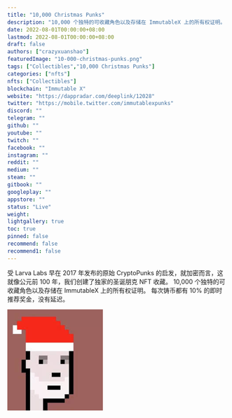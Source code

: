 ```yaml
---
title: "10,000 Christmas Punks"
description: "10,000 个独特的可收藏角色以及存储在 ImmutableX 上的所有权证明。 每个铸币厂都有 10% 的即时推荐奖金，没有延迟。."
date: 2022-08-01T00:00:00+08:00
lastmod: 2022-08-01T00:00:00+08:00
draft: false
authors: ["crazyxuanshao"]
featuredImage: "10-000-christmas-punks.png"
tags: ["Collectibles","10,000 Christmas Punks"]
categories: ["nfts"]
nfts: ["Collectibles"]
blockchain: "Immutable X"
website: "https://dappradar.com/deeplink/12028"
twitter: "https://mobile.twitter.com/immutablexpunks"
discord: ""
telegram: ""
github: ""
youtube: ""
twitch: ""
facebook: ""
instagram: ""
reddit: ""
medium: ""
steam: ""
gitbook: ""
googleplay: ""
appstore: ""
status: "Live"
weight: 
lightgallery: true
toc: true
pinned: false
recommend: false
recommend1: false
---
```

<p>受 Larva Labs 早在 2017 年发布的原始 CryptoPunks 的启发，就加密而言，这就像公元前 100 年，我们创建了独家的圣诞朋克 NFT 收藏。 10,000 个独特的可收藏角色以及存储在 ImmutableX 上的所有权证明。 每次铸币都有 10% 的即时推荐奖金，没有延迟。</p>





![xhd](xhd.png)